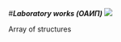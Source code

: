 #***Laboratory works (ОАИП)***
<img src="https://i.pinimg.com/originals/02/23/7d/02237d2a17d45457450a353e7baaa7c2.png" />
<p>Array of structures</p>
